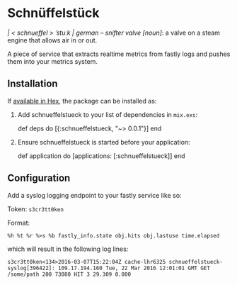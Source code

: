 # Schnüffelstück
*| < schnueffel > ˈstuːk |* *german* – *snifter valve [noun]*: a valve on a steam engine that allows air in or out.

A piece of service that extracts realtime metrics from fastly logs and pushes them into your metrics system.

## Installation

If [available in Hex](https://hex.pm/docs/publish), the package can be installed as:

  1. Add schnueffelstueck to your list of dependencies in `mix.exs`:

        def deps do
          [{:schnueffelstueck, "~> 0.0.1"}]
        end

  2. Ensure schnueffelstueck is started before your application:

        def application do
          [applications: [:schnueffelstueck]]
        end

## Configuration

Add a syslog logging endpoint to your fastly service like so:

Token: `s3cr3tt0ken`

Format:
```
%h %t %r %>s %b fastly_info.state obj.hits obj.lastuse time.elapsed
```

which will result in the following log lines:
```
s3cr3tt0ken<134>2016-03-07T15:22:04Z cache-lhr6325 schnueffelstueck-syslog[396422]: 109.17.194.160 Tue, 22 Mar 2016 12:01:01 GMT GET /some/path 200 73080 HIT 3 29.309 0.000
```
